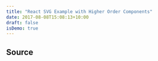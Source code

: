```yaml
---
title: "React SVG Example with Higher Order Components"
date: 2017-08-08T15:08:13+10:00
draft: false
isDemo: true
---
```


<div id="svg-demo"></div>

<script src="https://fb.me/react-15.1.0.js"></script>
<script src="https://fb.me/react-dom-15.1.0.js"></script>
<script src="https://unpkg.com/babel-standalone@6/babel.min.js"></script>

<script type="text/babel">
(function () {
    'use strict';

    function getDisplayName(WrappedComponent) {
        return WrappedComponent.displayName || WrappedComponent.name || 'Component';
    }

    const rotate = (Component, { angularLimit, thetaDelta }) => {
        class Rotation extends React.Component {
            constructor(props) {
                super(props);

                this.state = {
                    currentTheta: 0
                };
            }

            componentDidMount() {
                const animate = () => {
                    const nextTheta = this.state.currentTheta > angularLimit ? 0 : this.state.currentTheta + thetaDelta;

                    this.setState({ currentTheta: nextTheta });
                    this.rafId = requestAnimationFrame(animate);
                };

                this.rafId = requestAnimationFrame(animate);
            }

            componentWillUnmount() {
                cancelAnimationFrame(this.rafId);
            }
            render() {
                return (
                    <g transform={`rotate(${this.state.currentTheta})`}>
                        <Component {...this.props} />
                    </g>
                );
            }
        }

        Rotation.displayName = `RotatingComponent(${getDisplayName(Component)})`;

        return Rotation;
    };

    const Rect = () => (
        <rect x="-100" y="-100" width="200" height="200" rx="5" ry="5" 
                style={{ fill: 'orange', stroke: 'black', 'stroke-width': 3, 'stroke-dasharray': '10, 5' }} />
    );

    const RotatingRect = rotate(Rect, { angularLimit: 360, thetaDelta: 0.3 });

    const SvgThing = () => (
        <svg width="800px" height="800px" viewBox="0 0 800 800">
            <g transform="translate(400, 400)">
                <RotatingRect />
                <line x1="-400" y1="0" x2="400" y2="0" style={ { stroke: 'black' } } /> 
                <line x1="0" y1="-400" x2="0" y2="400" style={ { stroke: 'black' } } /> 
            </g>
        </svg>
    );

    ReactDOM.render(<SvgThing />, document.getElementById('svg-demo'));

})();
</script>

## Source

<pre>
    <code id="code-block" class="javascript"></code>
</pre>

<script>
(function () {
    'use strict';

    const code = document.querySelector('script[type="text/babel"]');
    const codeBlock = document.getElementById('code-block');

    codeBlock.innerHTML = code.innerHTML.replace(/</g, '&lt;').replace(/>/g, '&gt;');
})();
</script>